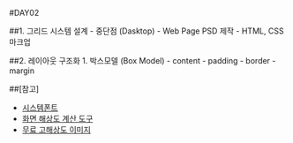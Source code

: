#DAY02

##1. 그리드 시스템 설계
	- 중단점 (Dasktop)
	- Web Page PSD 제작
	- HTML, CSS 마크업

##2. 레이아웃 구조화
	1. 박스모델 (Box Model)
		- content
		- padding
		- border
		- margin

##[참고]
- [시스템폰트](https://fonts.google.com)
- [화면 해상도 계산 도구](http://hansune.com/apps/CalResolutions/)
- [무료 고해상도 이미지]()